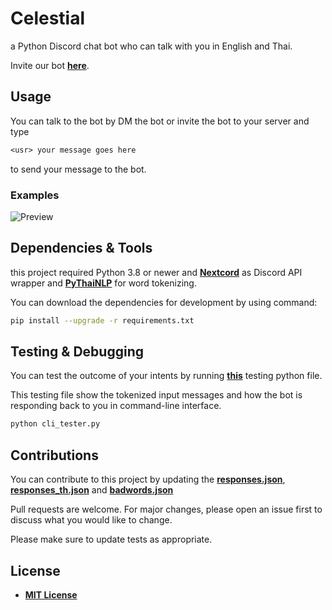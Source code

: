 # Celestial

a Python Discord chat bot who can talk with you in English and Thai.

Invite our bot **[here](https://discord.com/api/oauth2/authorize?client_id=927573556961869825&permissions=283669424144&scope=bot)**.

## Usage

You can talk to the bot by DM the bot or invite the bot to your server and type

```txt
<usr> your message goes here
```

to send your message to the bot.

### Examples

![Preview](https://github.com/StrixzIV/Celestial/raw/master/Preview.png)

## Dependencies & Tools

this project required Python 3.8 or newer and **[Nextcord](https://github.com/nextcord/nextcord)** as Discord API wrapper and **[PyThaiNLP](https://github.com/PyThaiNLP/pythainlp)** for word tokenizing.

You can download the dependencies for development by using command:

```sh
pip install --upgrade -r requirements.txt
```

## Testing & Debugging

You can test the outcome of your intents by running **[this](https://github.com/StrixzIV/Celestial/blob/master/cli_tester.py)** testing python file.

This testing file show the tokenized input messages and how the bot is responding back to you in command-line interface.

```sh
python cli_tester.py
```

## Contributions

You can contribute to this project by updating the **[responses.json](https://github.com/StrixzIV/Celestial/blob/master/responses.json)**, **[responses_th.json](https://github.com/StrixzIV/Celestial/blob/master/responses_th.json)** and **[badwords.json](https://github.com/StrixzIV/Celestial/blob/master/badwords.json)**

Pull requests are welcome. For major changes, please open an issue first to discuss what you would like to change.

Please make sure to update tests as appropriate.

## License

* **[MIT License](https://github.com/StrixzIV/Celestial/blob/master/LICENSE)**
